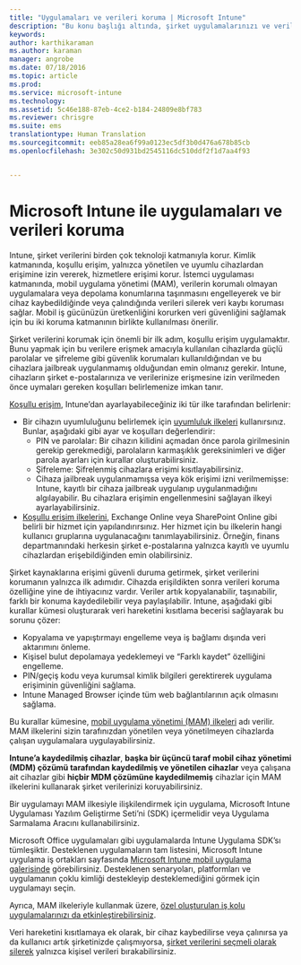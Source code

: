 ```yaml
---
title: "Uygulamaları ve verileri koruma | Microsoft Intune"
description: "Bu konu başlığı altında, şirket uygulamalarınızı ve verilerinizi korumanıza yardımcı olmak için sağlanan çeşitli Intune özellikleri ve yetenekleri açıklanır."
keywords: 
author: karthikaraman
ms.author: karaman
manager: angrobe
ms.date: 07/18/2016
ms.topic: article
ms.prod: 
ms.service: microsoft-intune
ms.technology: 
ms.assetid: 5c46e188-87eb-4ce2-b184-24809e8bf783
ms.reviewer: chrisgre
ms.suite: ems
translationtype: Human Translation
ms.sourcegitcommit: eeb85a28ea6f99a0123ec5df3b0d476a678b85cb
ms.openlocfilehash: 3e302c50d931bd2545116dc510ddf2f1d7aa4f93


---
```


# <a name="protect-apps-and-data-with-microsoft-intune"></a>Microsoft Intune ile uygulamaları ve verileri koruma


Intune, şirket verilerini birden çok teknoloji katmanıyla korur. Kimlik katmanında, koşullu erişim, yalnızca yönetilen ve uyumlu cihazlardan erişimine izin vererek, hizmetlere erişimi korur. İstemci uygulaması katmanında, mobil uygulama yönetimi (MAM), verilerin korumalı olmayan uygulamalara veya depolama konumlarına taşınmasını engelleyerek ve bir cihaz kaybedildiğinde veya çalındığında verileri silerek veri kaybı koruması sağlar. Mobil iş gücünüzün üretkenliğini korurken veri güvenliğini sağlamak için bu iki koruma katmanının birlikte kullanılması önerilir.

Şirket verilerini korumak için önemli bir ilk adım, koşullu erişim uygulamaktır. Bunu yapmak için bu verilere erişmek amacıyla kullanılan cihazlarda güçlü parolalar ve şifreleme gibi güvenlik korumaları kullanıldığından ve bu cihazlara jailbreak uygulanmamış olduğundan emin olmanız gerekir. Intune, cihazların şirket e-postalarınıza ve verilerinize erişmesine izin verilmeden önce uymaları gereken koşulları belirlemenize imkan tanır.

[Koşullu erişim](restrict-access-to-email-and-o365-services-with-microsoft-intune.md), Intune’dan ayarlayabileceğiniz iki tür ilke tarafından belirlenir:
- Bir cihazın uyumluluğunu belirlemek için [uyumluluk ilkeleri](introduction-to-device-compliance-policies-in-microsoft-intune.md) kullanırsınız. Bunlar, aşağıdaki gibi ayar ve koşulları değerlendirir:
  - PIN ve parolalar: Bir cihazın kilidini açmadan önce parola girilmesinin gerekip gerekmediği, parolaların karmaşıklık gereksinimleri ve diğer parola ayarları için kurallar oluşturabilirsiniz.
  - Şifreleme: Şifrelenmiş cihazlara erişimi kısıtlayabilirsiniz.
  - Cihaza jailbreak uygulanmamışsa veya kök erişimi izni verilmemişse: Intune, kayıtlı bir cihaza jailbreak uygulanıp uygulanmadığını algılayabilir. Bu cihazlara erişimin engellenmesini sağlayan ilkeyi ayarlayabilirsiniz.
- [Koşullu erişim ilkelerini](restrict-access-to-email-and-o365-services-with-microsoft-intune.md), Exchange Online veya SharePoint Online gibi belirli bir hizmet için yapılandırırsınız. Her hizmet için bu ilkelerin hangi kullanıcı gruplarına uygulanacağını tanımlayabilirsiniz. Örneğin, finans departmanındaki herkesin şirket e-postalarına yalnızca kayıtlı ve uyumlu cihazlardan erişebildiğinden emin olabilirsiniz.

Şirket kaynaklarına erişimi güvenli duruma getirmek, şirket verilerini korumanın yalnızca ilk adımıdır. Cihazda erişildikten sonra verileri koruma özelliğine yine de ihtiyacınız vardır. Veriler artık kopyalanabilir, taşınabilir, farklı bir konuma kaydedilebilir veya paylaşılabilir. Intune, aşağıdaki gibi kurallar kümesi oluşturarak veri hareketini kısıtlama becerisi sağlayarak bu sorunu çözer:
- Kopyalama ve yapıştırmayı engelleme veya iş bağlamı dışında veri aktarımını önleme.
- Kişisel bulut depolamaya yedeklemeyi ve “Farklı kaydet” özelliğini engelleme.
- PIN/geçiş kodu veya kurumsal kimlik bilgileri gerektirerek uygulama erişiminin güvenliğini sağlama.
- Intune Managed Browser içinde tüm web bağlantılarının açık olmasını sağlama.

Bu kurallar kümesine, [mobil uygulama yönetimi (MAM) ilkeleri](protect-app-data-using-mobile-app-management-policies-with-microsoft-intune.md) adı verilir. MAM ilkelerini sizin tarafınızdan yönetilen veya yönetilmeyen cihazlarda çalışan uygulamalara uygulayabilirsiniz.  

**Intune’a kaydedilmiş cihazlar**, **başka bir üçüncü taraf mobil cihaz yönetimi (MDM) çözümü tarafından kaydedilmiş ve yönetilen cihazlar** veya çalışana ait cihazlar gibi **hiçbir MDM çözümüne kaydedilmemiş** cihazlar için MAM ilkelerini kullanarak şirket verilerinizi koruyabilirsiniz.

Bir uygulamayı MAM ilkesiyle ilişkilendirmek için uygulama, Microsoft Intune Uygulaması Yazılım Geliştirme Seti’ni (SDK) içermelidir veya Uygulama Sarmalama Aracını kullanabilirsiniz.

Microsoft Office uygulamaları gibi uygulamalarda Intune Uygulama SDK’sı tümleşiktir. Desteklenen uygulamaların tam listesini, Microsoft Intune uygulama iş ortakları sayfasında [Microsoft Intune mobil uygulama galerisinde](https://www.microsoft.com/en-us/cloud-platform/microsoft-intune-apps) görebilirsiniz. Desteklenen senaryoları, platformları ve uygulamanın çoklu kimliği destekleyip desteklemediğini görmek için uygulamayı seçin.

Ayrıca, MAM ilkeleriyle kullanmak üzere, [özel oluşturulan iş kolu uygulamalarınızı da etkinleştirebilirsiniz](decide-how-to-prepare-apps-for-mobile-application-management-with-microsoft-intune.md).

Veri hareketini kısıtlamaya ek olarak, bir cihaz kaybedilirse veya çalınırsa ya da kullanıcı artık şirketinizde çalışmıyorsa, [şirket verilerini seçmeli olarak silerek](wipe-managed-company-app-data-with-microsoft-intune.md) yalnızca kişisel verileri bırakabilirsiniz.



<!--HONumber=Nov16_HO5-->


